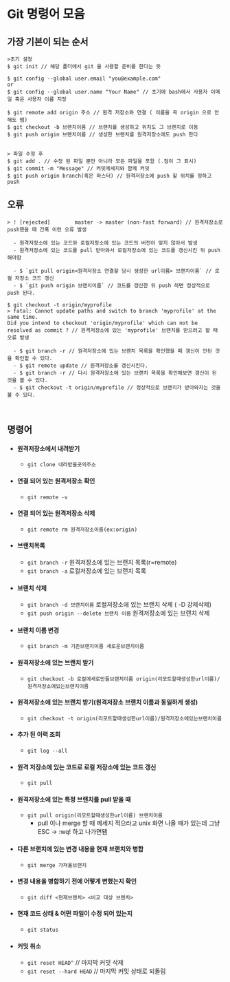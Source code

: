 # Git 명령어 모음
## 가장 기본이 되는 순서

```
>초기 설정
$ git init // 해당 폴더에서 git 을 사용할 준비를 한다는 뜻

$ git config --global user.email "you@example.com"
or
$ git config --global user.name "Your Name" // 초기에 bash에서 사용자 이메일 혹은 사용자 이름 지정

$ git remote add origin 주소 // 원격 저장소와 연결 ( 이름을 꼭 origin 으로 안해도 됌)
$ git checkout -b 브랜치이름 // 브랜치를 생성하고 위치도 그 브랜치로 이동
$ git push origin 브랜치이름 // 생성한 브랜치를 원격저장소에도 push 한다


> 파일 수정 후
$ git add . // 수정 된 파일 뿐만 아니라 모든 파일을 포함 (.점이 그 표시)
$ git commit -m "Message" // 커밋메세지와 함께 커밋
$ git push origin branch(혹은 마스터) // 원격저장소에 push 할 위치를 정하고 push
```


## 오류
```
> ! [rejected]        master -> master (non-fast forward) // 원격저장소로 push했을 때 간혹 이런 오류 발생

  - 원격저장소에 있는 코드와 로컬저장소에 있는 코드의 버전이 맞지 않아서 발생
  - 원격저장소에 있는 코드를 pull 받아와서 로컬저장소에 있는 코드를 갱신시킨 뒤 push 해야함

  - $ `git pull origin<원격저장소 연결할 당시 생성한 url이름> 브랜치이름` // 로컬 저장소 코드 갱신
  - $ `git push origin 브랜치이름` // 코드를 갱신한 뒤 push 하면 정상적으로 push 된다.
```

```
$ git checkout -t origin/myprofile
> fatal: Cannot update paths and switch to branch 'myprofile' at the same time.
Did you intend to checkout 'origin/myprofile' which can not be resolved as commit ? // 원격저장소에 있는 'myprofile' 브랜치를 받으려고 할 때 오류 발생

  - $ git branch -r // 원격저장소에 있는 브랜치 목록을 확인했을 때 갱신이 안된 것을 확인할 수 있다.
  - $ git remote update // 원격저장소를 갱신시킨다.
  - $ git branch -r // 다시 원격저장소에 있는 브랜치 목록을 확인해보면 갱신이 된 것을 볼 수 있다.
  - $ git checkout -t origin/myprofile // 정상적으로 브랜치가 받아와지는 것을 볼 수 있다.



```


## 명령어
- #### 원격저장소에서 내려받기
  - `git clone 내려받을곳의주소`

- #### 연결 되어 있는 원격저장소 확인
  - `git remote -v`

- #### 연결 되어 있는 원격저장소 삭제
  - `git remote rm 원격저장소이름(ex:origin)`

- #### 브랜치목록
  - `git branch -r` 원격저장소에 있는 브랜치 목록(r=remote)
  - `git branch -a` 로컬저장소에 있는 브랜치 목록

- #### 브랜치 삭제
  - `git branch -d 브랜치이름` 로컬저장소에 있는 브랜치 삭제 ( -D 강제삭제)
  - `git push origin --delete 브랜치 이름` 원격저장소에 있는 브랜치 삭제

- #### 브랜치 이름 변경
  - `git branch -m 기존브랜치이름 새로운브랜치이름`

- #### 원격저장소에 있는 브랜치 받기
  - `git checkout -b 로컬에새로만들브랜치이름 origin(리모트할때생성한url이름)/원격저장소에있는브랜치이름`

- #### 원격저장소에 있는 브랜치 받기(원격저장소 브랜치 이름과 동일하게 생성)
  - `git checkout -t origin(리모트할때생성한url이름)/원격저장소에있는브랜치이름`

- #### 추가 된 이력 조회
  - `git log --all`

- #### 원격 저장소에 있는 코드로 로컬 저장소에 있는 코드 갱신
  - `git pull`

- #### 원격저장소에 있는 특정 브랜치를 pull 받을 때
  - `git pull origin(리모트할때생성한url이름) 브랜치이름`
    - pull 이나 merge 할 때 메세지 적으라고 unix 화면 나올 때가 있는데 그냥 ESC -> :wq! 하고 나가면됌

- #### 다른 브랜치에 있는 변경 내용을 현재 브랜치와 병합
  - `git merge 가져올브랜치`

- #### 변경 내용을 병합하기 전에 어떻게 변했는지 확인
  - `git diff <현재브랜치> <비교 대상 브랜치>`

- #### 현재 코드 상태 & 어떤 파일이 수정 되어 있는지
  - `git status`

- #### 커밋 취소
  - `git reset HEAD^` // 마지막 커밋 삭제
  - `git reset --hard HEAD` // 마지막 커밋 상태로 되돌림
